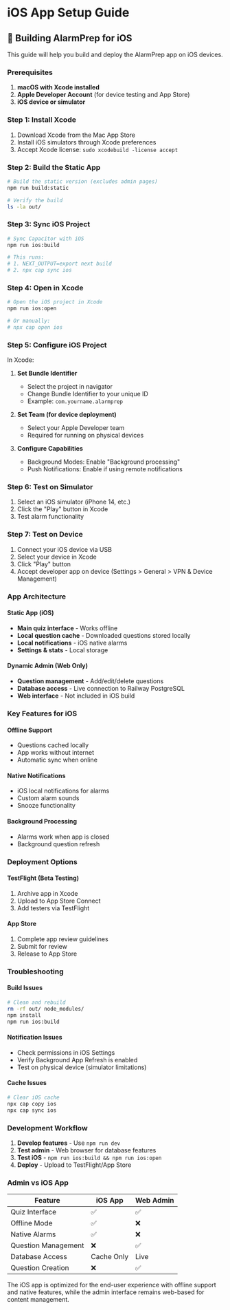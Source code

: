 # iOS App Setup Guide

## 🍎 Building AlarmPrep for iOS

This guide will help you build and deploy the AlarmPrep app on iOS devices.

### Prerequisites

1. **macOS with Xcode installed**
2. **Apple Developer Account** (for device testing and App Store)
3. **iOS device or simulator**

### Step 1: Install Xcode

1. Download Xcode from the Mac App Store
2. Install iOS simulators through Xcode preferences
3. Accept Xcode license: `sudo xcodebuild -license accept`

### Step 2: Build the Static App

```bash
# Build the static version (excludes admin pages)
npm run build:static

# Verify the build
ls -la out/
```

### Step 3: Sync iOS Project

```bash
# Sync Capacitor with iOS
npm run ios:build

# This runs:
# 1. NEXT_OUTPUT=export next build
# 2. npx cap sync ios
```

### Step 4: Open in Xcode

```bash
# Open the iOS project in Xcode
npm run ios:open

# Or manually:
# npx cap open ios
```

### Step 5: Configure iOS Project

In Xcode:

1. **Set Bundle Identifier**
   - Select the project in navigator
   - Change Bundle Identifier to your unique ID
   - Example: `com.yourname.alarmprep`

2. **Set Team (for device deployment)**
   - Select your Apple Developer team
   - Required for running on physical devices

3. **Configure Capabilities**
   - Background Modes: Enable "Background processing"
   - Push Notifications: Enable if using remote notifications

### Step 6: Test on Simulator

1. Select an iOS simulator (iPhone 14, etc.)
2. Click the "Play" button in Xcode
3. Test alarm functionality

### Step 7: Test on Device

1. Connect your iOS device via USB
2. Select your device in Xcode
3. Click "Play" button
4. Accept developer app on device (Settings > General > VPN & Device Management)

### App Architecture

#### Static App (iOS)
- **Main quiz interface** - Works offline
- **Local question cache** - Downloaded questions stored locally
- **Local notifications** - iOS native alarms
- **Settings & stats** - Local storage

#### Dynamic Admin (Web Only)
- **Question management** - Add/edit/delete questions
- **Database access** - Live connection to Railway PostgreSQL
- **Web interface** - Not included in iOS build

### Key Features for iOS

#### Offline Support
- Questions cached locally
- App works without internet
- Automatic sync when online

#### Native Notifications
- iOS local notifications for alarms
- Custom alarm sounds
- Snooze functionality

#### Background Processing
- Alarms work when app is closed
- Background question refresh

### Deployment Options

#### TestFlight (Beta Testing)
1. Archive app in Xcode
2. Upload to App Store Connect
3. Add testers via TestFlight

#### App Store
1. Complete app review guidelines
2. Submit for review
3. Release to App Store

### Troubleshooting

#### Build Issues
```bash
# Clean and rebuild
rm -rf out/ node_modules/
npm install
npm run ios:build
```

#### Notification Issues
- Check permissions in iOS Settings
- Verify Background App Refresh is enabled
- Test on physical device (simulator limitations)

#### Cache Issues
```bash
# Clear iOS cache
npx cap copy ios
npx cap sync ios
```

### Development Workflow

1. **Develop features** - Use `npm run dev`
2. **Test admin** - Web browser for database features
3. **Test iOS** - `npm run ios:build && npm run ios:open`
4. **Deploy** - Upload to TestFlight/App Store

### Admin vs iOS App

| Feature | iOS App | Web Admin |
|---------|---------|-----------|
| Quiz Interface | ✅ | ✅ |
| Offline Mode | ✅ | ❌ |
| Native Alarms | ✅ | ❌ |
| Question Management | ❌ | ✅ |
| Database Access | Cache Only | Live |
| Question Creation | ❌ | ✅ |

The iOS app is optimized for the end-user experience with offline support and native features, while the admin interface remains web-based for content management.
